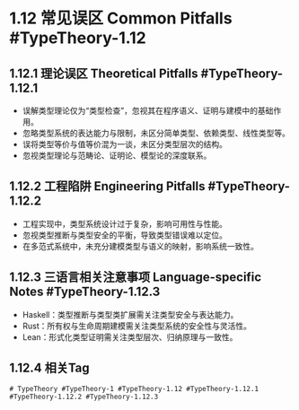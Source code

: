# 1.12 常见误区 Common Pitfalls #TypeTheory-1.12

## 1.12.1 理论误区 Theoretical Pitfalls #TypeTheory-1.12.1

- 误解类型理论仅为“类型检查”，忽视其在程序语义、证明与建模中的基础作用。
- 忽略类型系统的表达能力与限制，未区分简单类型、依赖类型、线性类型等。
- 误将类型等价与值等价混为一谈，未区分类型层次的结构。
- 忽视类型理论与范畴论、证明论、模型论的深度联系。

## 1.12.2 工程陷阱 Engineering Pitfalls #TypeTheory-1.12.2

- 工程实现中，类型系统设计过于复杂，影响可用性与性能。
- 忽视类型推断与类型安全的平衡，导致类型错误难以定位。
- 在多范式系统中，未充分建模类型与语义的映射，影响系统一致性。

## 1.12.3 三语言相关注意事项 Language-specific Notes #TypeTheory-1.12.3

- Haskell：类型推断与类型类扩展需关注类型安全与表达能力。
- Rust：所有权与生命周期建模需关注类型系统的安全性与灵活性。
- Lean：形式化类型证明需关注类型层次、归纳原理与一致性。

## 1.12.4 相关Tag

`# TypeTheory #TypeTheory-1 #TypeTheory-1.12 #TypeTheory-1.12.1 #TypeTheory-1.12.2 #TypeTheory-1.12.3`

